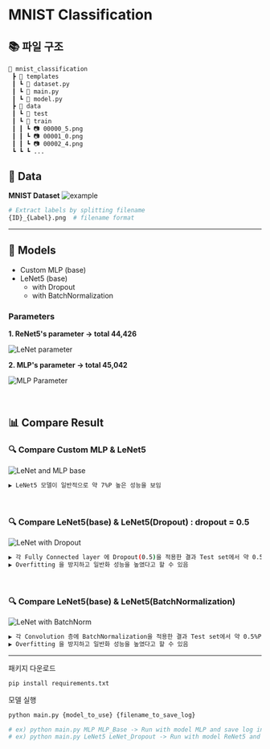 # MNIST Classification

## 📚 파일 구조
```bash
📂 mnist_classification
 ┣ 📂 templates
 ┃ ┗ 📜 dataset.py
 ┃ ┗ 📜 main.py
 ┃ ┗ 📜 model.py
 ┣ 📂 data
 ┃ ┗ 📂 test
 ┃ ┗ 📂 train
 ┃ ┃ ┗ 📷 00000_5.png
 ┃ ┃ ┗ 📷 00001_0.png
 ┃ ┃ ┗ 📷 00002_4.png
 ┗ ┗ ┗ ...
```

## 📃 Data
 **MNIST Dataset**
![example](https://github.com/nayeon1107/mnist_classification/assets/88521667/b36c37a3-e798-44f1-9d94-351faeb73248)

```bash
# Extract labels by splitting filename
{ID}_{Label}.png  # filename format
```

---

## 🔗 Models 
- Custom MLP (base)
- LeNet5 (base)
  - with Dropout
  - with BatchNormalization


### Parameters
 **1. ReNet5's parameter -> total 44,426**

 
![LeNet parameter](https://github.com/nayeon1107/mnist_classification/assets/88521667/7f6338ca-894e-4974-a027-ae05a734d4b4)

 

 **2. MLP's parameter -> total 45,042**

 
![MLP Parameter](https://github.com/nayeon1107/mnist_classification/assets/88521667/0d72e9c1-242a-4c77-981b-63171257e569)


&nbsp; &nbsp;


## 📊 Compare Result
### 🔍 Compare Custom MLP & LeNet5
![LeNet and MLP base](https://github.com/nayeon1107/mnist_classification/assets/88521667/e42ce18a-d1ff-4e29-8f4c-5bc9e4998c0b)
```bash
▶ LeNet5 모델이 일반적으로 약 7%P 높은 성능을 보임
```
&nbsp; &nbsp;
### 🔍 Compare LeNet5(base) & LeNet5(Dropout) : dropout = 0.5
![LeNet with Dropout](https://github.com/nayeon1107/mnist_classification/assets/88521667/399099f4-53e8-4139-a93c-495dc574a843)
```bash
▶ 각 Fully Connected layer 에 Dropout(0.5)을 적용한 결과 Test set에서 약 0.5%P 전후로 정확도가 상승하였으며, Loss 값도 소폭 감소함
▶ Overfitting 을 방지하고 일반화 성능을 높였다고 할 수 있음
```
&nbsp; &nbsp;
### 🔍 Compare LeNet5(base) & LeNet5(BatchNormalization)
![LeNet with BatchNorm](https://github.com/nayeon1107/mnist_classification/assets/88521667/644b9c3f-35e8-49bc-820b-c5fb3b541432)
```bash
▶ 각 Convolution 층에 BatchNormalization을 적용한 결과 Test set에서 약 0.5%P 전후로 정확도가 상승하였으며, Loss 값도 소폭 감소함
▶ Overfitting 을 방지하고 일반화 성능을 높였다고 할 수 있음
```
---

패키지 다운로드
```python
pip install requirements.txt
```

모델 실행
```python
python main.py {model_to_use} {filename_to_save_log}

# ex) python main.py MLP MLP_Base -> Run with model MLP and save log in './MLP_Base.pickle'
# ex) python main.py LeNet5 LeNet_Dropout -> Run with model ReNet5 and save log in './LeNet_Dropout.pickle'
```
